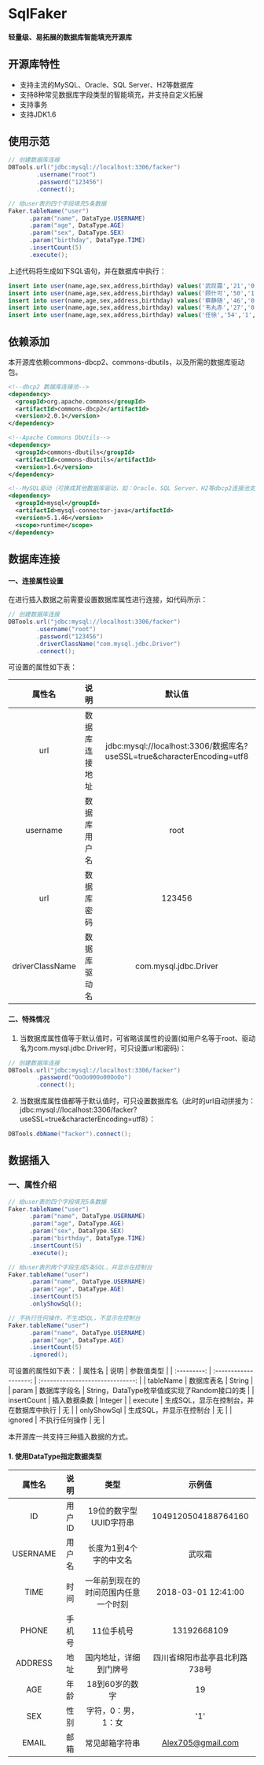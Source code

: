 # SqlFaker
#### 轻量级、易拓展的数据库智能填充开源库

## 开源库特性

+ 支持主流的MySQL、Oracle、SQL Server、H2等数据库
+ 支持8种常见数据库字段类型的智能填充，并支持自定义拓展
+ 支持事务
+ 支持JDK1.6

## 使用示范

``` java
// 创建数据库连接
DBTools.url("jdbc:mysql://localhost:3306/facker")
        .username("root")
        .password("123456")
        .connect();

// 给user表的四个字段填充5条数据
Faker.tableName("user")
      .param("name", DataType.USERNAME)
      .param("age", DataType.AGE)
      .param("sex", DataType.SEX)
      .param("birthday", DataType.TIME)
      .insertCount(5)
      .execute();
```

上述代码将生成如下SQL语句，并在数据库中执行：

```sql
insert into user(name,age,sex,address,birthday) values('武叹霜','21','0','山西省晋城市泽州县庆达路463号','2018-02-24 10:56:37')
insert into user(name,age,sex,address,birthday) values('顾什可','50','1','广西壮族自治区柳州市融水苗族自治县德堡路419号','2018-04-09 08:10:22')
insert into user(name,age,sex,address,birthday) values('蔡静随','46','0','河南省郑州市巩义市广延路240号','2018-06-11 23:02:19')
insert into user(name,age,sex,address,birthday) values('韦丸赤','27','0','河南省焦作市博爱县浦润路148号','2018-02-22 15:52:50')
insert into user(name,age,sex,address,birthday) values('任徐','54','1','河南省新乡市延津县汉源路14号','2018-07-07 03:48:51')
```

## 依赖添加

本开源库依赖commons-dbcp2、commons-dbutils，以及所需的数据库驱动包。

``` xml
<!--dbcp2 数据库连接池-->
<dependency>
  <groupId>org.apache.commons</groupId>
  <artifactId>commons-dbcp2</artifactId>
  <version>2.0.1</version>
</dependency>

<!--Apache Commons DbUtils-->
<dependency>
  <groupId>commons-dbutils</groupId>
  <artifactId>commons-dbutils</artifactId>
  <version>1.6</version>
</dependency>

<!--MySQL驱动（可换成其他数据库驱动，如：Oracle、SQL Server、H2等dbcp2连接池支持的数据库）-->
<dependency>
  <groupId>mysql</groupId>
  <artifactId>mysql-connector-java</artifactId>
  <version>5.1.46</version>
  <scope>runtime</scope>
</dependency>
```

## 数据库连接

#### 一、连接属性设置

在进行插入数据之前需要设置数据库属性进行连接，如代码所示：

``` java
// 创建数据库连接
DBTools.url("jdbc:mysql://localhost:3306/facker")
        .username("root")
        .password("123456")
        .driverClassName("com.mysql.jdbc.Driver")
        .connect();
```

可设置的属性如下表：

|       属性名       |   说明    |                   默认值                    |
| :-------------: | :-----: | :--------------------------------------: |
|       url       | 数据库连接地址 | jdbc:mysql://localhost:3306/数据库名?useSSL=true&characterEncoding=utf8 |
|    username     | 数据库用户名  |                   root                   |
|       url       |  数据库密码  |                  123456                  |
| driverClassName | 数据库驱动名  |          com.mysql.jdbc.Driver           |
#### 二、特殊情况
1. 当数据库属性值等于默认值时，可省略该属性的设置(如用户名等于root、驱动名为com.mysql.jdbc.Driver时，可只设置url和密码)：

``` java
// 创建数据库连接
DBTools.url("jdbc:mysql://localhost:3306/facker")
        .password("OoOo00Oo00OoOo")
        .connect();
```
2. 当数据库属性值都等于默认值时，可只设置数据库名（此时的url自动拼接为：jdbc:mysql://localhost:3306/facker?useSSL=true&characterEncoding=utf8）：

``` java
DBTools.dbName("facker").connect();
```

## 数据插入

### 一、属性介绍

``` java
// 给user表的四个字段填充5条数据
Faker.tableName("user")
      .param("name", DataType.USERNAME)
      .param("age", DataType.AGE)
      .param("sex", DataType.SEX)
      .param("birthday", DataType.TIME)
      .insertCount(5)
      .execute();

// 给user表的两个字段生成5条SQL，并显示在控制台
Faker.tableName("user")
      .param("name", DataType.USERNAME)
      .param("age", DataType.AGE)
      .insertCount(5)
      .onlyShowSql();

// 不执行任何操作，不生成SQL，不显示在控制台
Faker.tableName("user")
      .param("name", DataType.USERNAME)
      .param("age", DataType.AGE)
      .insertCount(5)
      .ignored();
```
可设置的属性如下表：
|     属性名     |          说明           |              参数值类型               |
| :---------: | :-------------------: | :------------------------------: |
|  tableName  |         数据库表名         |              String              |
|    param    |        数据库字段名         | String，DataType枚举值或实现了Random接口的类 |
| insertCount |        插入数据条数         |             Integer              |
|   execute   | 生成SQL，显示在控制台，并在数据库中执行 |                无                 |
| onlyShowSql |     生成SQL，并显示在控制台     |                无                 |
|   ignored   |        不执行任何操作        |                无                 |



本开源库一共支持三种插入数据的方式。

#### 1. 使用DataType指定数据类型



|   属性名    |  说明  |         类型         |         示例值         |
| :------: | :--: | :----------------: | :-----------------: |
|    ID    | 用户ID |   19位的数字型UUID字符串   | 1049120504188764160 |
| USERNAME | 用户名  |    长度为1到4个字的中文名    |         武叹霜         |
|   TIME   |  时间  | 一年前到现在的时间范围内任意一个时刻 | 2018-03-01 12:41:00 |
|  PHONE   | 手机号  |       11位手机号       |     13192668109     |
| ADDRESS  |  地址  |    国内地址，详细到门牌号     |  四川省绵阳市盐亭县北利路738号   |
|   AGE    |  年龄  |     18到60岁的数字      |         19          |
|   SEX    |  性别  |     字符，0：男，1：女     |         '1'         |
|  EMAIL   |  邮箱  |      常见邮箱字符串       |  Alex705@gmail.com  |


